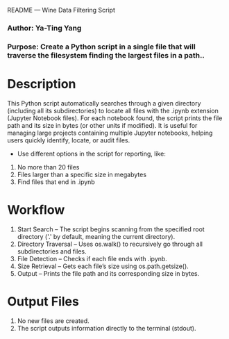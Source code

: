 README — Wine Data Filtering Script

### Author: Ya-Ting Yang
### Purpose: Create a Python script in a single file that will traverse the filesystem finding the largest files in a path..

# Description
This Python script automatically searches through a given directory (including all its subdirectories) to locate all files with the .ipynb extension (Jupyter Notebook files).
For each notebook found, the script prints the file path and its size in bytes (or other units if modified).
It is useful for managing large projects containing multiple Jupyter notebooks, helping users quickly identify, locate, or audit files.

* Use different options in the script for reporting, like:
1. No more than 20 files
2. Files larger  than a specific size in megabytes
3. Find files that end in .ipynb 

# Workflow
1. Start Search – The script begins scanning from the specified root directory ('.' by default, meaning the current directory).
2. Directory Traversal – Uses os.walk() to recursively go through all subdirectories and files.
3. File Detection – Checks if each file ends with .ipynb.
4. Size Retrieval – Gets each file’s size using os.path.getsize().
5. Output – Prints the file path and its corresponding size in bytes.

# Output Files
1. No new files are created.
2. The script outputs information directly to the terminal (stdout).
